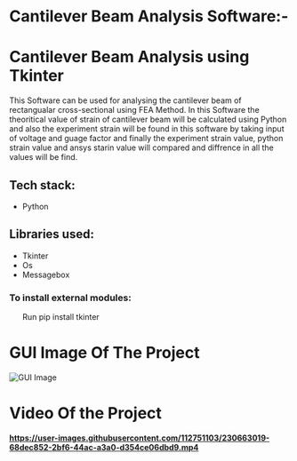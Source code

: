 # Cantilever Beam Analysis Software:-


<h1>Cantilever Beam Analysis using Tkinter</h1>

<p>This Software can be used for analysing the cantilever beam of rectangualar cross-sectional using FEA Method. In this Software the theoritical value of strain of cantilever beam will be calculated using Python and also the experiment strain will be found in this software by taking input of  voltage and guage factor and finally the experiment strain value, python  strain value and ansys  starin value will compared and diffrence in all the values will be find.</p>

<h2>Tech stack:</h2>

<ul>
    <li>Python</li>
    
</ul>


<h2>Libraries used:</h2>

<ul>
    <li>Tkinter</li>
    <li>Os</li>
    <li>Messagebox</li>
    
</ul>

<h3>To install external modules:</h3>

<p><ol>Run pip install tkinter</ol></p>



<h1><b>GUI Image Of The Project</b></h1>


![GUI Image](https://user-images.githubusercontent.com/112751103/230659430-54c2bd1c-634d-4c21-a22e-e3b2fe279f35.png)

<h1><b>Video Of the Project<b></h1>




https://user-images.githubusercontent.com/112751103/230663019-68dec852-2bf6-44ac-a3a0-d354ce06dbd9.mp4




